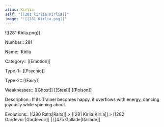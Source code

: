 ```yaml
---
alias: Kirlia
self: "[[281 Kirlia|Kirlia]]"
image: "![[281 Kirlia.png]]"
---
```


![[281 Kirlia.png]]

Number:: 281

Name:: Kirlia

Category:: [[Emotion]]

Type-1:: [[Psychic]]

Type-2:: [[Fairy]]

Weaknesses:: [[Ghost]] [[Steel]] [[Poison]]

Description:: If its Trainer becomes happy, it overflows with energy, dancing joyously while spinning about.

Evolutions:: [[280 Ralts|Ralts]] > [[281 Kirlia|Kirlia]] > [[282 Gardevoir|Gardevoir]] | [[475 Gallade|Gallade]]